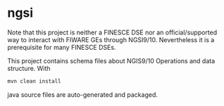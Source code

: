 # ngsi

Note that this project is neither a FINESCE DSE nor an official/supported way to interact with FIWARE GEs through NGSI9/10. Nevertheless it is a prerequisite for many FINESCE DSEs.

This project contains schema files about NGIS9/10 Operations and data structure.
With 
```bash
mvn clean install
```
java source files are auto-generated and packaged.



